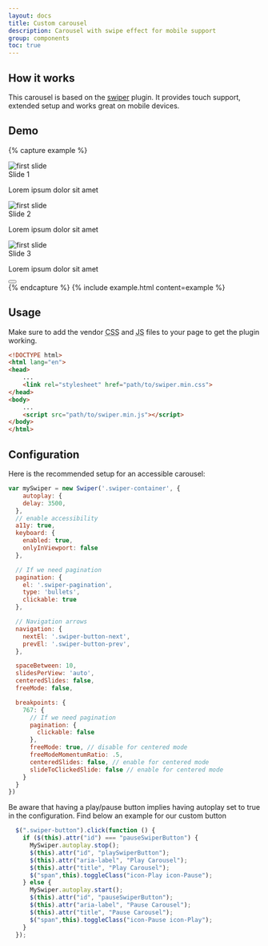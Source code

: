 ```yaml
---
layout: docs
title: Custom carousel
description: Carousel with swipe effect for mobile support
group: components
toc: true
---
```


## How it works

This carousel is based on the [swiper](http://idangero.us/swiper/) plugin. It provides touch support, extended setup and works great on mobile devices.

## Demo

{% capture example %}
<div class="swiper-container" style="width: 37.5rem;">
    <div class="swiper-wrapper">
        <div class="swiper-slide" id="slide1">
            <div class="card">
                <div class="card-img">
                    <img alt="first slide" src="{{ site.baseurl }}/docs/{{ site.docs_version }}/assets/img/green.png">
                </div>
                <div class="card-body">
                    <div class="card-title">Slide 1</div>
                    <p>Lorem ipsum dolor sit amet</p>
                </div>
            </div>
        </div>
        <div class="swiper-slide" id="slide2">
            <div class="card">
                <div class="card-img">
                    <img alt="first slide" src="{{ site.baseurl }}/docs/{{ site.docs_version }}/assets/img/blue.png">
                </div>
                <div class="card-body">
                    <div class="card-title">Slide 2</div>
                    <p>Lorem ipsum dolor sit amet</p>
                </div>
            </div>
        </div>
        <div class="swiper-slide" id="slide3">
            <div class="card">
                <div class="card-img">
                    <img alt="first slide" src="{{ site.baseurl }}/docs/{{ site.docs_version }}/assets/img/pink.png">
                </div>
                <div class="card-body">
                    <div class="card-title">Slide 3</div>
                    <p>Lorem ipsum dolor sit amet</p>
                </div>
            </div>
        </div>
    </div>
    <div class="swiperButton">
        <button id="pauseSwiperButton" type="button" class="btn btn-info btn-xs" aria-label="Pause Carousel" title="Pause Carousel">
        <span class="icon-Pause" aria-hidden="true"></span>
        </button>
    </div>
    <div class="swiper-pagination"></div>
    <div class="swiper-button-prev" title="Previous"></div>
    <div class="swiper-button-next" title="Next"></div>
</div>
{% endcapture %}
{% include example.html content=example %}

## Usage

Make sure to add the vendor <abbr title="Cascading Stylesheet">CSS</abbr> and <abbr title="Javascript">JS</abbr> files to your page to get the plugin working.

```html
<!DOCTYPE html>
<html lang="en">
<head>
    ...
    <link rel="stylesheet" href="path/to/swiper.min.css">
</head>
<body>
    ...
    <script src="path/to/swiper.min.js"></script>
</body>
</html>
```

## Configuration

Here is the recommended setup for an accessible carousel:

```javascript
var mySwiper = new Swiper('.swiper-container', {
    autoplay: {
    delay: 3500,
  },
  // enable accessibility
  a11y: true,
  keyboard: {
    enabled: true,
    onlyInViewport: false
  },

  // If we need pagination
  pagination: {
    el: '.swiper-pagination',
    type: 'bullets',
    clickable: true
  },

  // Navigation arrows
  navigation: {
    nextEl: '.swiper-button-next',
    prevEl: '.swiper-button-prev',
  },

  spaceBetween: 10,
  slidesPerView: 'auto',
  centeredSlides: false,
  freeMode: false,

  breakpoints: {
    767: {
      // If we need pagination
      pagination: {
        clickable: false
      },
      freeMode: true, // disable for centered mode
      freeModeMomentumRatio: .5,
      centeredSlides: false, // enable for centered mode
      slideToClickedSlide: false // enable for centered mode
    }
  }
})
```
Be aware that having a play/pause button implies having autoplay set to true in the configuration.
Find below an example for our custom button

```javascript
  $(".swiper-button").click(function () {
    if ($(this).attr("id") === "pauseSwiperButton") {
      MySwiper.autoplay.stop();
      $(this).attr("id", "playSwiperButton");
      $(this).attr("aria-label", "Play Carousel");
      $(this).attr("title", "Play Carousel");
      $("span",this).toggleClass("icon-Play icon-Pause");
    } else {
      MySwiper.autoplay.start();
      $(this).attr("id", "pauseSwiperButton");
      $(this).attr("aria-label", "Pause Carousel");
      $(this).attr("title", "Pause Carousel");
      $("span",this).toggleClass("icon-Pause icon-Play");
    }
  });
```
